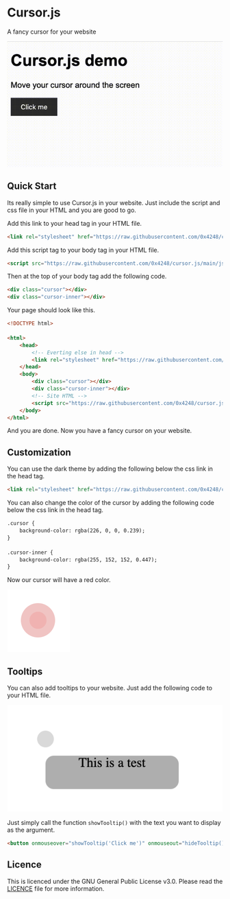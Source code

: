# Cursor.js

A fancy cursor for your website

![Cursor.js Demo](doc/demo.gif)

## Quick Start

Its really simple to use Cursor.js in your website. Just include the script and css file in your HTML and you are good to go.

Add this link to your head tag in your HTML file.
```html
<link rel="stylesheet" href="https://raw.githubusercontent.com/0x4248/cursor.js/main/css/cursor.css">
```

Add this script tag to your body tag in your HTML file.
```html
<script src="https://raw.githubusercontent.com/0x4248/cursor.js/main/js/cursor.js"></script>
```

Then at the top of your body tag add the following code.
```html
<div class="cursor"></div>  
<div class="cursor-inner"></div>
```

Your page should look like this.

```html
<!DOCTYPE html>

<html>
    <head>
        <!-- Everting else in head -->
        <link rel="stylesheet" href="https://raw.githubusercontent.com/0x4248/cursor.js/main/css/cursor.css">
    </head>
    <body>
        <div class="cursor"></div>  
        <div class="cursor-inner"></div>    
        <!-- Site HTML -->
        <script src="https://raw.githubusercontent.com/0x4248/cursor.js/main/js/cursor.js" async defer></script>
    </body>
</html>
```

And you are done. Now you have a fancy cursor on your website.

## Customization

You can use the dark theme by adding the following below the css link in the head tag.
```html
<link rel="stylesheet" href="https://raw.githubusercontent.com/0x4248/cursor.js/main/css/dark-mode.css">
```

You can also change the color of the cursor by adding the following code below the css link in the head tag.
```html
.cursor {
    background-color: rgba(226, 0, 0, 0.239);
}

.cursor-inner {
    background-color: rgba(255, 152, 152, 0.447);
}
```

Now our cursor will have a red color.

![Cursor.js Red](doc/red.png)

## Tooltips

You can also add tooltips to your website. Just add the following code to your HTML file.

![tooltip](doc/tooltip.png)

Just simply call the function `showTooltip()` with the text you want to display as the argument.

```html
<button onmouseover="showTooltip('Click me')" onmouseout="hideTooltip()">Hover me</button>
```

## Licence

This is licenced under the GNU General Public License v3.0. Please read the [LICENCE](LICENCE) file for more information.